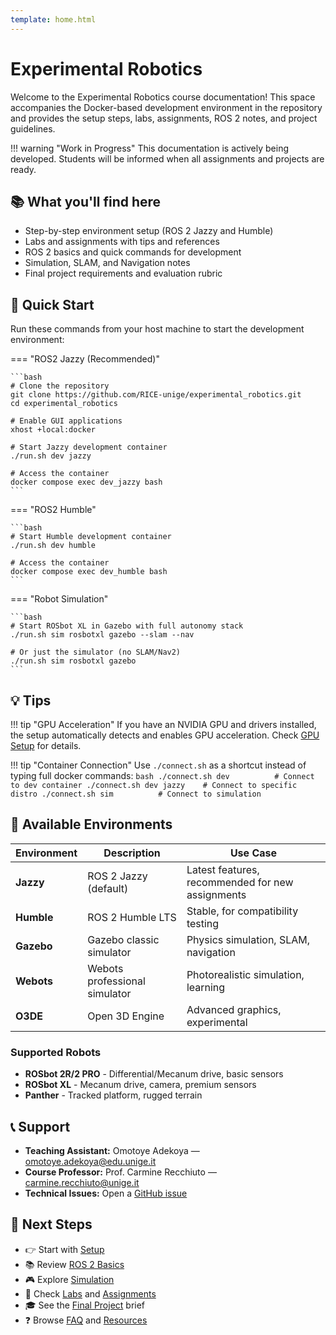 ```yaml
---
template: home.html
---
```


# Experimental Robotics

Welcome to the Experimental Robotics course documentation! This space accompanies the Docker-based development environment in the repository and provides the setup steps, labs, assignments, ROS 2 notes, and project guidelines.

!!! warning "Work in Progress"
    This documentation is actively being developed. Students will be informed when all assignments and projects are ready.

## 📚 What you'll find here

- Step-by-step environment setup (ROS 2 Jazzy and Humble)
- Labs and assignments with tips and references
- ROS 2 basics and quick commands for development
- Simulation, SLAM, and Navigation notes
- Final project requirements and evaluation rubric

## 🚀 Quick Start

Run these commands from your host machine to start the development environment:

=== "ROS2 Jazzy (Recommended)"

    ```bash
    # Clone the repository
    git clone https://github.com/RICE-unige/experimental_robotics.git
    cd experimental_robotics
    
    # Enable GUI applications
    xhost +local:docker
    
    # Start Jazzy development container
    ./run.sh dev jazzy
    
    # Access the container
    docker compose exec dev_jazzy bash
    ```

=== "ROS2 Humble"

    ```bash
    # Start Humble development container
    ./run.sh dev humble
    
    # Access the container
    docker compose exec dev_humble bash
    ```

=== "Robot Simulation"

    ```bash
    # Start ROSbot XL in Gazebo with full autonomy stack
    ./run.sh sim rosbotxl gazebo --slam --nav
    
    # Or just the simulator (no SLAM/Nav2)
    ./run.sh sim rosbotxl gazebo
    ```

## 💡 Tips

!!! tip "GPU Acceleration"
    If you have an NVIDIA GPU and drivers installed, the setup automatically detects and enables GPU acceleration. Check [GPU Setup](reference/gpu-setup.md) for details.

!!! tip "Container Connection"
    Use `./connect.sh` as a shortcut instead of typing full docker commands:
    ```bash
    ./connect.sh dev          # Connect to dev container
    ./connect.sh dev jazzy    # Connect to specific distro
    ./connect.sh sim          # Connect to simulation
    ```

## 🎯 Available Environments

| Environment | Description | Use Case |
|-------------|-------------|----------|
| **Jazzy** | ROS 2 Jazzy (default) | Latest features, recommended for new assignments |
| **Humble** | ROS 2 Humble LTS | Stable, for compatibility testing |
| **Gazebo** | Gazebo classic simulator | Physics simulation, SLAM, navigation |
| **Webots** | Webots professional simulator | Photorealistic simulation, learning |
| **O3DE** | Open 3D Engine | Advanced graphics, experimental |

### Supported Robots

- **ROSbot 2R/2 PRO** - Differential/Mecanum drive, basic sensors
- **ROSbot XL** - Mecanum drive, camera, premium sensors
- **Panther** - Tracked platform, rugged terrain

## 📞 Support

- **Teaching Assistant:** Omotoye Adekoya — [omotoye.adekoya@edu.unige.it](mailto:omotoye.adekoya@edu.unige.it)
- **Course Professor:** Prof. Carmine Recchiuto — [carmine.recchiuto@unige.it](mailto:carmine.recchiuto@unige.it)
- **Technical Issues:** Open a [GitHub issue](https://github.com/RICE-unige/experimental_robotics/issues)

## 📖 Next Steps

- 👉 Start with [Setup](getting-started/setup.md)
- 📚 Review [ROS 2 Basics](course/ros2-basics.md)
- 🎮 Explore [Simulation](course/simulation.md)
- 📝 Check [Labs](course/labs.md) and [Assignments](course/assignments.md)
- 🎓 See the [Final Project](course/final-project.md) brief
- ❓ Browse [FAQ](reference/faq.md) and [Resources](reference/resources.md)

